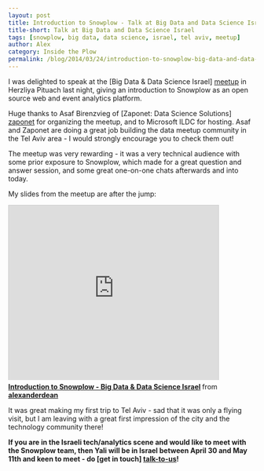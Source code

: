```yaml
---
layout: post
title: Introduction to Snowplow - Talk at Big Data and Data Science Israel
title-short: Talk at Big Data and Data Science Israel
tags: [snowplow, big data, data science, israel, tel aviv, meetup]
author: Alex
category: Inside the Plow
permalink: /blog/2014/03/24/introduction-to-snowplow-big-data-and-data-science-israel/
---
```


I was delighted to speak at the [Big Data & Data Science Israel] [meetup] in Herzliya Pituach last night, giving an introduction to Snowplow as an open source web and event analytics platform.

Huge thanks to Asaf Birenzvieg of [Zaponet: Data Science Solutions] [zaponet] for organizing the meetup, and to Microsoft ILDC for hosting. Asaf and Zaponet are doing a great job building the data meetup community in the Tel Aviv area - I would strongly encourage you to check them out!

The meetup was very rewarding - it was a very technical audience with some prior exposure to Snowplow, which made for a great question and answer session, and some great one-on-one chats afterwards and into today.

My slides from the meetup are after the jump:

<!--more-->

<div class="iframe-container">
    <iframe src="http://www.slideshare.net/slideshow/embed_code/32654343" width="427" height="356" frameborder="0" marginwidth="0" marginheight="0" scrolling="no" style="border:1px solid #CCC;border-width:1px 1px 0;margin-bottom:5px" >     </iframe>
</div>

<div style="margin-bottom:5px"> <strong> <a href="https://www.slideshare.net/alexanderdean/introduction-to-snowplow-big-data-data-science-israel" title="Introduction to Snowplow - Big Data &amp; Data Science Israel" target="_blank">Introduction to Snowplow - Big Data &amp; Data Science Israel</a> </strong> from <strong><a href="http://www.slideshare.net/alexanderdean" target="_blank">alexanderdean</a></strong> </div>

It was great making my first trip to Tel Aviv - sad that it was only a flying visit, but I am leaving with a great first impression of the city and the technology community there!

**If you are in the Israeli tech/analytics scene and would like to meet with the Snowplow team, then Yali will be in Israel between April 30 and May 11th and keen to meet - do [get in touch] [talk-to-us]!**

[meetup]: http://www.meetup.com/Big-Data-Israel/events/168389362/
[zaponet]: http://www.zaponet.com/
[talk-to-us]: https://github.com/snowplow/snowplow/wiki/Talk-to-us
